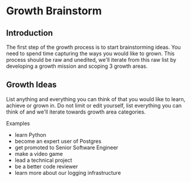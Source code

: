 # Growth Brainstorm

## Introduction

The first step of the growth process is to start brainstorming ideas. You need to spend time capturing the ways you would like to grown. This process should be raw and unedited, we'll iterate from this raw list by developing a growth mission and scoping 3 growth areas.

## Growth Ideas

List anything and everything you can think of that you would like to learn, achieve or grown in. Do not limit or edit yourself, list everything you can think of and we'll iterate towards growth area categories.

Examples

- learn Python
- become an expert user of Postgres
- get promoted to Senior Software Engineer
- make a video game
- lead a technical project
- be a better code reviewer
- learn more about our logging infrastructure
